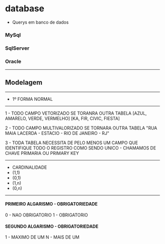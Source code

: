 # database

* Querys em banco de dados

### MySql
### SqlServer
### Oracle

-----------------------------------------------------------
## Modelagem
----------------
* 1º FORMA NORMAL
----------------
1 - TODO CAMPO VETORIZADO SE TORANRA OUTRA TABELA
[AZUL, AMARELO, VERDE, VERMELHO]
[KA, FIR, CIVIC, FIESTA]

2 - TODO CAMPO MULTIVALORIZADO SE TORNARA OUTRA TABELA
"RUA MAIA LACERDA - ESTACIO - RIO DE JANEIRO - RJ"

3 -  TODA TABELA NECESSITA DE PELO MENOS UM CAMPO  QUE
IDENTIFIQUE TODO O REGISTRO COMO SENDO UNICO - CHAMAMOS
DE CHAVE PRIMARIA OU PRIMARY KEY

----------------
* CARDINALIDADE
* (1,1)
* (0,1)
* (1,n)
* (0,n)
----------------

#### PRIMEIRO ALGARISMO - OBRIGATORIEDADE
0 - NAO OBRIGATORIO
1 - OBRIGATORIO

#### SEGUNDO ALGARISMO - OBRIGATORIEDADE
1 - MAXIMO DE UM
N - MAIS DE UM
